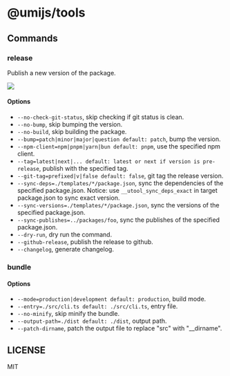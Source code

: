 # @umijs/tools

## Commands

### release

Publish a new version of the package.

![](https://tcc.sorrycc.com/p/14dd2af4-2ad7-4aee-9b26-5637cf927a36.png)

#### Options

- `--no-check-git-status`, skip checking if git status is clean.
- `--no-bump`, skip bumping the version.
- `--no-build`, skip building the package.
- `--bump=patch|minor|major|question default: patch`, bump the version.
- `--npm-client=npm|pnpm|yarn|bun default: pnpm`, use the specified npm client.
- `--tag=latest|next|... default: latest or next if version is pre-release`, publish with the specified tag.
- `--git-tag=prefixed|v|false default: false`, git tag the release version.
- `--sync-deps=./templates/*/package.json`, sync the dependencies of the specified package.json. Notice: use `__utool_sync_deps_exact` in target package.json to sync exact version.
- `--sync-versions=./templates/*/package.json`, sync the versions of the specified package.json.
- `--sync-publishes=../packages/foo`, sync the publishes of the specified package.json.
- `--dry-run`, dry run the command.
- `--github-release`, publish the release to github.
- `--changelog`, generate changelog.

### bundle

#### Options

- `--mode=production|development default: production`, build mode.
- `--entry=./src/cli.ts default: ./src/cli.ts`, entry file.
- `--no-minify`, skip minify the bundle.
- `--output-path=./dist default: ./dist`, output path.
- `--patch-dirname`, patch the output file to replace "src" with "__dirname".

## LICENSE

MIT
